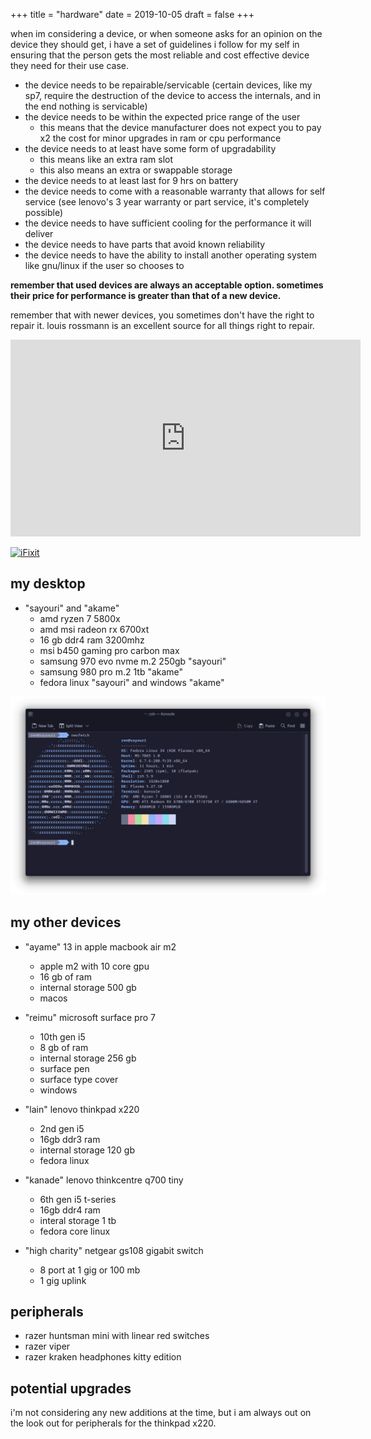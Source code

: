 +++
title = "hardware"
date = 2019-10-05
draft = false
+++

when im considering a device, or when someone asks for an opinion on the device they should get, i have a set of guidelines i follow for my self in ensuring that the person gets the most reliable and cost effective device they need for their use case.

* the device needs to be repairable/servicable (certain devices, like my sp7, require the destruction of the device to access the internals, and in the end nothing is servicable)
* the device needs to be within the expected price range of the user
    * this means that the device manufacturer does not expect you to pay x2 the cost for minor upgrades in ram or cpu performance
* the device needs to at least have some form of upgradability
    * this means like an extra ram slot
    * this also means an extra or swappable storage
* the device needs to at least last for 9 hrs on battery
* the device needs to come with a reasonable warranty that allows for self service (see lenovo's 3 year warranty or part service, it's completely possible)
* the device needs to have sufficient cooling for the performance it will deliver
* the device needs to have parts that avoid known reliability
* the device needs to have the ability to install another operating system like gnu/linux if the user so chooses to

**remember that used devices are always an acceptable option. sometimes their price for performance is greater than that of a new device.**

remember that with newer devices, you sometimes don't have the right to repair it. louis rossmann is an excellent source for all things right to repair.

<iframe width="560" height="315" src="https://www.youtube.com/embed/Npd_xDuNi9k?si=n-RbybOr1yLQ4P2m" title="YouTube video player" frameborder="0" allow="accelerometer; autoplay; clipboard-write; encrypted-media; gyroscope; picture-in-picture; web-share" allowfullscreen></iframe>

[![iFixit](/ifixit.png)](https://www.ifixit.com)

## my desktop

* "sayouri" and "akame"
    * amd ryzen 7 5800x
    * amd msi radeon rx 6700xt
    * 16 gb ddr4 ram 3200mhz
    * msi b450 gaming pro carbon max
    * samsung 970 evo nvme m.2 250gb "sayouri"
    * samsung 980 pro m.2 1tb "akame"
    * fedora linux "sayouri" and windows "akame"

!["sayouri" running fedora linux 39](/sayouri-neofetch.png)

## my other devices

* "ayame" 13 in apple macbook air m2
    * apple m2 with 10 core gpu
    * 16 gb of ram
    * internal storage 500 gb
    * macos

* "reimu" microsoft surface pro 7
    * 10th gen i5
    * 8 gb of ram
    * internal storage 256 gb
    * surface pen
    * surface type cover
    * windows

* "lain" lenovo thinkpad x220
    * 2nd gen i5
    * 16gb ddr3 ram
    * internal storage 120 gb
    * fedora linux

* "kanade" lenovo thinkcentre q700 tiny
    * 6th gen i5 t-series
    * 16gb ddr4 ram
    * interal storage 1 tb
    * fedora core linux

* "high charity" netgear gs108 gigabit switch
    * 8 port at 1 gig or 100 mb
    * 1 gig uplink

## peripherals
* razer huntsman mini with linear red switches
* razer viper
* razer kraken headphones kitty edition

## potential upgrades

i'm not considering any new additions at the time, but i am always out on the look out for peripherals for the thinkpad x220. 